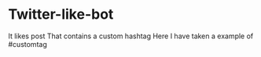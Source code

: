 # Twitter-like-bot

It likes post That contains a custom hashtag
Here I have taken a example of #customtag

